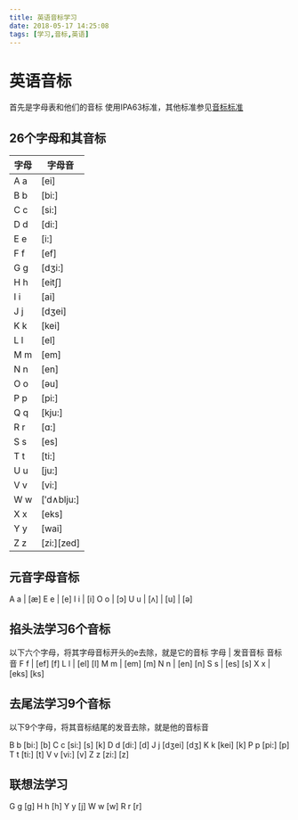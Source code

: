 ```yaml
---
title: 英语音标学习
date: 2018-05-17 14:25:08
tags: [学习,音标,英语]
---
```


# 英语音标

首先是字母表和他们的音标
使用IPA63标准，其他标准参见[音标标准](http://yinbiao.tingclass.net/show-16-8-1.html) 

## 26个字母和其音标
|	字母	|	字母音	|
|	---	|	---	|
|	A a	|	[ei]	|
|	B b	|	[bi:]	|
|	C c	|	[si:]	|
|	D d	|	[di:]	|
|	E e	|	[i:]	|
|	F f	|	[ef]	|
|	G g	|	[dʒi:]	|
|	H h	|	[eit∫]	|
|	I i	|	[ai]	|
|	J j	|	[dʒei]	|
|	K k	|	[kei]	|
|	L l	|	[el]	|
|	M m	|	[em]	|
|	N n	|	[en]	|
|	O o	|	[əu]	|
|	P p	|	[pi:]	|
|	Q q	|	[kju:]	|
|	R r	|	[ɑ:]	|
|	S s	|	[es]	|
|	T t	|	[ti:]	|
|	U u	|	[ju:]	|
|	V v	|	[vi:]	|
|	W w	|	[′d∧blju:]	|
|	X x	|	[eks]	|
|	Y y	|	[wai]	|
|	Z z	|	[zi:][zed]	|
## 元音字母音标
A a  |  [æ]
E e  |  [e]
I i  |  [i]
O o  |  [ɔ]
U u  |  [ʌ]
     |  [u]
     |  [ə]

## 掐头法学习6个音标
以下六个字母，将其字母音标开头的e去除，就是它的音标
字母 |  发音音标  音标音
F f  |  [ef]  [f]
L l  |  [el]  [l]
M m  |  [em]  [m]
N n  |  [en]  [n]
S s  |  [es]  [s]
X x  |  [eks] [ks]

## 去尾法学习9个音标
以下9个字母，将其音标结尾的发音去除，就是他的音标音

B b [bi:] [b]
C c [si:] [s] [k]
D d [di:] [d]
J j [dʒei] [dʒ]
K k [kei] [k]
P p [pi:] [p]
T t [ti:] [t]
V v [vi:] [v]
Z z [zi:] [z]

## 联想法学习

G g [g]
H h [h]
Y y [j]
W w [w]
R r [r]
